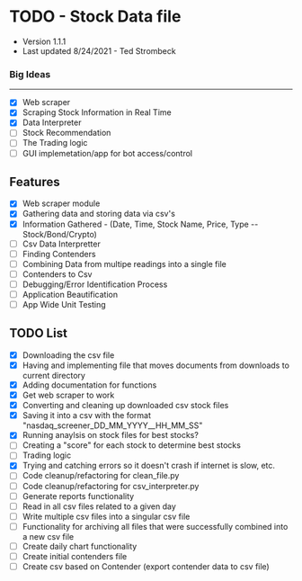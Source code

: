 # TODO - Stock Data file #
* Version 1.1.1
* Last updated 8/24/2021 - Ted Strombeck

### Big Ideas ###
------------------------------------------------------------------------------------------------
- [x] Web scraper
- [x] Scraping Stock Information in Real Time
- [x] Data Interpreter
- [ ] Stock Recommendation
- [ ] The Trading logic
- [ ] GUI implemetation/app for bot access/control

Features
------------------------------------------------------------------------------------------------
- [x] Web scraper module
- [x] Gathering data and storing data via csv's
- [x] Information Gathered - (Date, Time, Stock Name, Price, Type -- Stock/Bond/Crypto)
- [ ] Csv Data Interpretter
- [ ] Finding Contenders
- [ ] Combining Data from multipe readings into a single file
- [ ] Contenders to Csv
- [ ] Debugging/Error Identification Process
- [ ] Application Beautification
- [ ] App Wide Unit Testing

TODO List
------------------------------------------------------------------------------------------------
- [x] Downloading the csv file
- [x] Having and implementing file that moves documents from downloads to current directory
- [x] Adding documentation for functions
- [x] Get web scraper to work
- [x] Converting and cleaning up downloaded csv stock files
- [x] Saving it into a csv with the format "nasdaq_screener_DD_MM_YYYY__HH_MM_SS"
- [x] Running anaylsis on stock files for best stocks?
- [ ] Creating a "score" for each stock to determine best stocks
- [ ] Trading logic
- [x] Trying and catching errors so it doesn't crash if internet is slow, etc.
- [ ] Code cleanup/refactoring for clean_file.py
- [ ] Code cleanup/refactoring for csv_interpreter.py
- [ ] Generate reports functionality
- [ ] Read in all csv files related to a given day
- [ ] Write multiple csv files into a singular csv file
- [ ] Functionality for archiving all files that were successfully combined into a new csv file
- [ ] Create daily chart functionality
- [ ] Create initial contenders file
- [ ] Create csv based on Contender (export contender data to csv file)